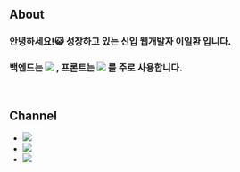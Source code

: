 ## About
### 안녕하세요!😺 성장하고 있는 신입 웹개발자 이일환 입니다.
### 백엔드는 <a href="" target="_blank"><img src="https://img.shields.io/badge/Spring-6DB33F?style=flat-square&logo=Spring&logoColor=white"/></a> , 프론트는 <a href="" target="_blank"><img src="https://img.shields.io/badge/React-61DAFB?style=flat-square&logo=React&logoColor=white"/></a> 를 주로 사용합니다.

<br/>

## Channel
- <a href="https://velog.io/@pppp0722" target="_blank"><img src="https://img.shields.io/badge/Blog-27c999?style=flat-square&logo=Velog&logoColor=white"/></a>
- <a href="https://ilhwanee.notion.site/dc8953f616444b89a3419da1c9cd2ebe" target="_blank"><img src="https://img.shields.io/badge/Notion-000000?style=flat-square&logo=Notion&logoColor=white"/></a>
- <a href="mailto:poj0722@naver.com" target="_blank"><img src="https://img.shields.io/badge/Mail-03C75A?style=flat-square&logo=Gmail&logoColor=white"/></a>
